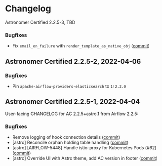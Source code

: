 # Changelog

Astronomer Certified 2.2.5-3, TBD

### Bugfixes

- Fix `email_on_failure` with `render_template_as_native_obj` ([commit](https://github.com/astronomer/airflow/commit/06d8dfb7acebd8eb44362e3b3e66dc7d1ff3a31e))

Astronomer Certified 2.2.5-2, 2022-04-06
----------------------------------------

### Bugfixes

- Pin `apache-airflow-providers-elasticsearch` to `1!2.2.0`

Astronomer Certified 2.2.5-1, 2022-04-04
----------------------------------------

User-facing CHANGELOG for AC 2.2.5+astro.1 from Airflow 2.2.5:

### Bugfixes

- Remove logging of hook connection details ([commit](https://github.com/astronomer/airflow/commit/1b1d0a63ee4669bde0458a65999efe6077cced2e))
- [astro] Reconcile orphan holding table handling ([commit](https://github.com/astronomer/airflow/commit/ff7eb71fe8aacf8b9665b0e46d0c508f7475787f))
- [astro] [AIRFLOW-5448] Handle istio-proxy for Kubernetes Pods (#62) ([commit](https://github.com/astronomer/airflow/commit/1c6e3d4e6f1dd98264c0ca8375b0685ea8c5ced1))
- [astro] Override UI with Astro theme, add AC version in footer ([commit](https://github.com/astronomer/airflow/commit/d29644bfb135ce1a8ce128894fb8fd9ec27b92ab))
